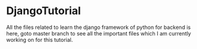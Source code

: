 # DjangoTutorial
All the files related to learn the django framework of python for backend is here, goto master branch to see all the important files which I am currently working on for this tutorial.
